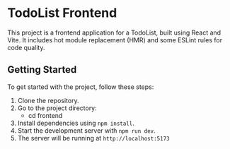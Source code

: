 # TodoList Frontend

This project is a frontend application for a TodoList, built using React and Vite. It includes hot module replacement (HMR) and some ESLint rules for code quality.


## Getting Started

To get started with the project, follow these steps:

1. Clone the repository.
2. Go to the project directory:
    - cd frontend
3. Install dependencies using `npm install`.
4. Start the development server with `npm run dev`.
4. The server will be running at `http://localhost:5173`

